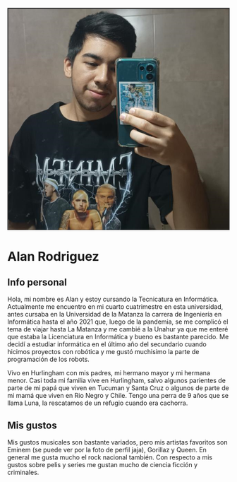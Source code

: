 ![Foto de Perfil](perfil.png)

# Alan Rodriguez

## Info personal
Hola, mi nombre es Alan y estoy cursando la Tecnicatura en Informática. Actualmente me encuentro en mi cuarto cuatrimestre en esta universidad, antes cursaba en la Universidad de la Matanza la carrera de Ingeniería en Informática hasta el año 2021 que, luego de la pandemia, se me complicó el tema de viajar hasta La Matanza y me cambié a la Unahur ya que me enteré que estaba la Licenciatura en Informática y bueno es bastante parecido. Me decidí a estudiar informática en el último año del secundario cuando hicimos proyectos con robótica y me gustó muchisimo la parte de programación de los robots.

Vivo en Hurlingham con mis padres, mi hermano mayor y mi hermana menor. Casi toda mi familia vive en Hurlingham, salvo algunos parientes de parte de mi papá que viven en Tucuman y Santa Cruz o algunos de parte de mi mamá que viven en Rio Negro y Chile. Tengo una perra de 9 años que se llama Luna, la rescatamos de un refugio cuando era cachorra.


## Mis gustos
Mis gustos musicales son bastante variados, pero mis artistas favoritos son Eminem (se puede ver por la foto de perfil jaja), Gorillaz y Queen. En general me gusta mucho el rock nacional también. Con respecto a mis gustos sobre pelis y series me gustan mucho de ciencia ficción y criminales.
